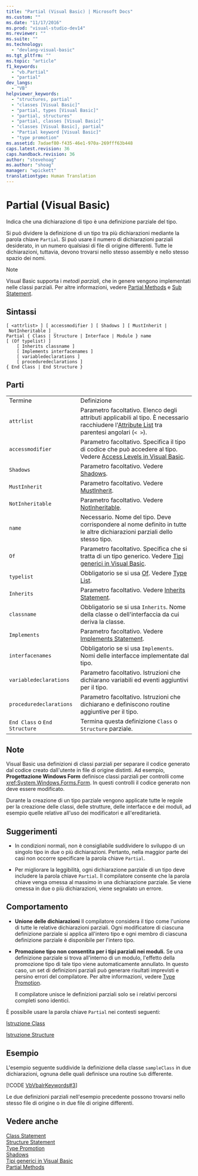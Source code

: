 ```yaml
---
title: "Partial (Visual Basic) | Microsoft Docs"
ms.custom: ""
ms.date: "11/17/2016"
ms.prod: "visual-studio-dev14"
ms.reviewer: ""
ms.suite: ""
ms.technology: 
  - "devlang-visual-basic"
ms.tgt_pltfrm: ""
ms.topic: "article"
f1_keywords: 
  - "vb.Partial"
  - "partial"
dev_langs: 
  - "VB"
helpviewer_keywords: 
  - "structures, partial"
  - "classes [Visual Basic]"
  - "partial, types [Visual Basic]"
  - "partial, structures"
  - "partial, classes [Visual Basic]"
  - "classes [Visual Basic], partial"
  - "Partial keyword [Visual Basic]"
  - "type promotion"
ms.assetid: 7adaef80-f435-46e1-970a-269fff63b448
caps.latest.revision: 36
caps.handback.revision: 36
author: "stevehoag"
ms.author: "shoag"
manager: "wpickett"
translationtype: Human Translation
---
```

# Partial (Visual Basic)
Indica che una dichiarazione di tipo è una definizione parziale del tipo.  
  
 Si può dividere la definizione di un tipo tra più dichiarazioni mediante la parola chiave `Partial`.  Si può usare il numero di dichiarazioni parziali desiderato, in un numero qualsiasi di file di origine differenti.   Tutte le dichiarazioni, tuttavia, devono trovarsi nello stesso assembly e nello stesso spazio dei nomi.  
  
> [!NOTE]
>  Visual Basic supporta i *metodi parziali*, che in genere vengono implementati nelle classi parziali.  Per altre informazioni, vedere [Partial Methods](../../../visual-basic/programming-guide/language-features/procedures/partial-methods.md) e [Sub Statement](../../../visual-basic/language-reference/statements/sub-statement.md).  
  
## Sintassi  
  
```  
[ <attrlist> ] [ accessmodifier ] [ Shadows ] [ MustInherit | NotInheritable ] _  
Partial { Class | Structure | Interface | Module } name [ (Of typelist) ]  
    [ Inherits classname ]  
    [ Implements interfacenames ]  
    [ variabledeclarations ]  
    [ proceduredeclarations ]  
{ End Class | End Structure }  
```  
  
## Parti  
  
|||  
|-|-|  
|Termine|Definizione|  
|`attrlist`|Parametro facoltativo.  Elenco degli attributi applicabili al tipo.  È necessario racchiudere l'[Attribute List](../../../visual-basic/language-reference/statements/attribute-list.md) tra parentesi angolari \(`< >`\).|  
|`accessmodifier`|Parametro facoltativo.  Specifica il tipo di codice che può accedere al tipo.  Vedere [Access Levels in Visual Basic](../../../visual-basic/programming-guide/language-features/declared-elements/access-levels.md).|  
|`Shadows`|Parametro facoltativo.  Vedere [Shadows](../../../visual-basic/language-reference/modifiers/shadows.md).|  
|`MustInherit`|Parametro facoltativo.  Vedere [MustInherit](../../../visual-basic/language-reference/modifiers/mustinherit.md).|  
|`NotInheritable`|Parametro facoltativo.  Vedere [NotInheritable](../../../visual-basic/language-reference/modifiers/notinheritable.md).|  
|`name`|Necessario.  Nome del tipo.  Deve corrispondere al nome definito in tutte le altre dichiarazioni parziali dello stesso tipo.|  
|`Of`|Parametro facoltativo.  Specifica che si tratta di un tipo generico.  Vedere [Tipi generici in Visual Basic](../../../visual-basic/programming-guide/language-features/data-types/generic-types.md).|  
|`typelist`|Obbligatorio se si usa [Of](../../../visual-basic/language-reference/statements/of-clause.md).  Vedere [Type List](../../../visual-basic/language-reference/statements/type-list.md).|  
|`Inherits`|Parametro facoltativo.  Vedere [Inherits Statement](../../../visual-basic/language-reference/statements/inherits-statement.md).|  
|`classname`|Obbligatorio se si usa `Inherits`.  Nome della classe o dell'interfaccia da cui deriva la classe.|  
|`Implements`|Parametro facoltativo.  Vedere [Implements Statement](../../../visual-basic/language-reference/statements/implements-statement.md).|  
|`interfacenames`|Obbligatorio se si usa `Implements`.  Nomi delle interfacce implementate dal tipo.|  
|`variabledeclarations`|Parametro facoltativo.  Istruzioni che dichiarano variabili ed eventi aggiuntivi per il tipo.|  
|`proceduredeclarations`|Parametro facoltativo.  Istruzioni che dichiarano e definiscono routine aggiuntive per il tipo.|  
|`End Class` o `End Structure`|Termina questa definizione `Class` o `Structure` parziale.|  
  
## Note  
 Visual Basic usa definizioni di classi parziali per separare il codice generato dal codice creato dall'utente in file di origine distinti.  Ad esempio, **Progettazione Windows Form** definisce classi parziali per controlli come <xref:System.Windows.Forms.Form>.  In questi controlli il codice generato non deve essere modificato.  
  
 Durante la creazione di un tipo parziale vengono applicate tutte le regole per la creazione delle classi, delle strutture, delle interfacce e dei moduli, ad esempio quelle relative all'uso dei modificatori e all'ereditarietà.  
  
## Suggerimenti  
  
-   In condizioni normali, non è consigliabile suddividere lo sviluppo di un singolo tipo in due o più dichiarazioni.  Pertanto, nella maggior parte dei casi non occorre specificare la parola chiave `Partial`.  
  
-   Per migliorare la leggibilità, ogni dichiarazione parziale di un tipo deve includere la parola chiave `Partial`.  Il compilatore consente che la parola chiave venga omessa al massimo in una dichiarazione parziale. Se viene omessa in due o più dichiarazioni, viene segnalato un errore.  
  
## Comportamento  
  
-   **Unione delle dichiarazioni** Il compilatore considera il tipo come l'unione di tutte le relative dichiarazioni parziali.  Ogni modificatore di ciascuna definizione parziale si applica all'intero tipo e ogni membro di ciascuna definizione parziale è disponibile per l'intero tipo.  
  
-   **Promozione tipo non consentita per i tipi parziali nei moduli.** Se una definizione parziale si trova all'interno di un modulo, l'effetto della promozione tipo di tale tipo viene automaticamente annullato.  In questo caso, un set di definizioni parziali può generare risultati imprevisti e persino errori del compilatore.  Per altre informazioni, vedere [Type Promotion](../../../visual-basic/programming-guide/language-features/declared-elements/type-promotion.md).  
  
     Il compilatore unisce le definizioni parziali solo se i relativi percorsi completi sono identici.  
  
 È possibile usare la parola chiave `Partial` nei contesti seguenti:  
  
 [Istruzione Class](../../../visual-basic/language-reference/statements/class-statement.md)  
  
 [Istruzione Structure](../../../visual-basic/language-reference/statements/structure-statement.md)  
  
## Esempio  
 L'esempio seguente suddivide la definizione della classe `sampleClass` in due dichiarazioni, ognuna delle quali definisce una routine `Sub` differente.  
  
 [!CODE [VbVbalrKeywords#3](../CodeSnippet/VS_Snippets_VBCSharp/VbVbalrKeywords#3)]  
  
 Le due definizioni parziali nell'esempio precedente possono trovarsi nello stesso file di origine o in due file di origine differenti.  
  
## Vedere anche  
 [Class Statement](../../../visual-basic/language-reference/statements/class-statement.md)   
 [Structure Statement](../../../visual-basic/language-reference/statements/structure-statement.md)   
 [Type Promotion](../../../visual-basic/programming-guide/language-features/declared-elements/type-promotion.md)   
 [Shadows](../../../visual-basic/language-reference/modifiers/shadows.md)   
 [Tipi generici in Visual Basic](../../../visual-basic/programming-guide/language-features/data-types/generic-types.md)   
 [Partial Methods](../../../visual-basic/programming-guide/language-features/procedures/partial-methods.md)